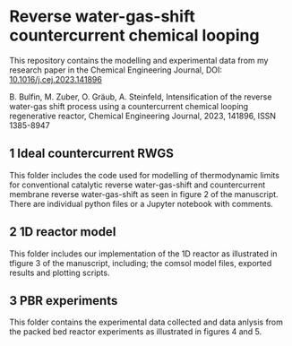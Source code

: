 # Reverse water-gas-shift countercurrent chemical looping 
This repository contains the modelling and experimental data from my research paper in the Chemical Engineering Journal, DOI: [10.1016/j.cej.2023.141896](https://doi.org/10.1016/j.cej.2023.141896)

B. Bulfin, M. Zuber, O. Gräub, A. Steinfeld,
Intensification of the reverse water-gas shift process using a countercurrent chemical looping regenerative reactor,
Chemical Engineering Journal, 2023, 141896, ISSN 1385-8947

## 1 Ideal countercurrent RWGS
This folder includes the code used for modelling of thermodynamic limits for conventional catalytic reverse water-gas-shift and countercurrent membrane reverse water-gas-shift as seen in figure 2 of the manuscript. There are individual python files or a Jupyter notebook with comments.

## 2 1D reactor model
This folder includes our implementation of the 1D reactor as illustrated in tfigure 3 of the manuscript, including; the comsol model files, exported results and plotting scripts. 

## 3 PBR experiments
This folder contains the experimental data collected and data anlysis from the packed bed reactor experiments as illustrated in figures 4 and 5. 
